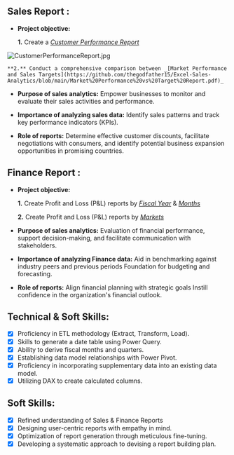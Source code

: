 ## Sales Report :


- **Project objective:** 

    **1.** Create a _[Customer Performance Report](https://github.com/thegodfather15/Excel-Sales-Analytics/blob/main/Customer%20Performance%20Report.pdf)_ 

![CustomerPerformanceReport.jpg](https://github.com/thegodfather15/Excel-Sales-Analytics/blob/main/Resources/Customer%Performance%20Report.jpg)

    **2.** Conduct a comprehensive comparison between _[Market Performance and Sales Targets](https://github.com/thegodfather15/Excel-Sales-Analytics/blob/main/Market%20Performance%20vs%20Target%20Report.pdf)_

- **Purpose of sales analytics:** Empower businesses to monitor and evaluate their sales activities and performance.

- **Importance of analyzing sales data:** Identify sales patterns and track key performance indicators (KPIs).

- **Role of reports:** Determine effective customer discounts, facilitate negotiations with consumers, and identify potential business expansion opportunities in promising countries.


## Finance Report :

- **Project objective:** 

    **1.** Create Profit and Loss (P&L) reports by _[Fiscal Year](https://github.com/thegodfather15/Excel-Sales-Analytics/blob/main/P%20%26%20L%20by%20Fiscal%20Year.pdf)_ & _[Months](https://github.com/thegodfather15/Excel-Sales-Analytics/blob/main/P%20%26%20L%20Statement%20by%20Months.pdf)_ 

   **2.** Create Profit and Loss (P&L) reports by _[Markets](https://github.com/thegodfather15/Excel-Sales-Analytics/blob/main/P%20%26%20L%20Statement%20by%20Markets.pdf)_

- **Purpose of sales analytics:** Evaluation of financial performance, support decision-making, and facilitate communication with stakeholders.

- **Importance of analyzing Finance data:** Aid in benchmarking against industry peers and previous periods Foundation for budgeting and forecasting.

- **Role of reports:** Align financial planning with strategic goals Instill confidence in the organization's financial outlook.


## Technical & Soft Skills:
- [x]	Proficiency in ETL methodology (Extract, Transform, Load).
- [x]	Skills to generate a date table using Power Query.
- [x]	Ability to derive fiscal months and quarters.
- [x]	Establishing data model relationships with Power Pivot.
- [x]	Proficiency in incorporating supplementary data into an existing data model.
- [x]	Utilizing DAX to create calculated columns.

## Soft Skills:
- [x]	Refined understanding of Sales & Finance Reports
- [x]	Designing user-centric reports with empathy in mind.
- [x]	Optimization of report generation through meticulous fine-tuning.
- [x]	Developing a systematic approach to devising a report building plan.
